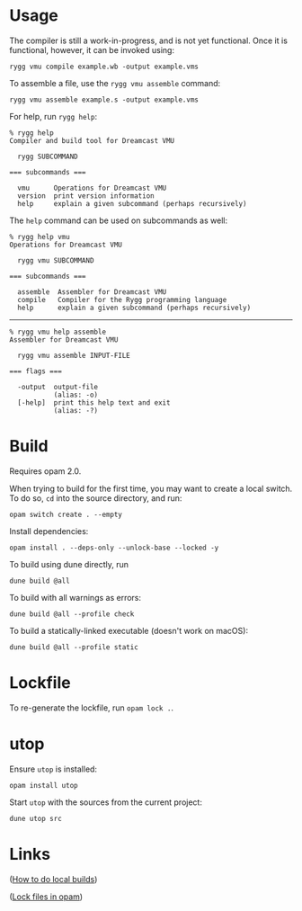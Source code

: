 
Usage
=====

The compiler is still a work-in-progress, and is not yet
functional. Once it is functional, however, it can be invoked using:

    rygg vmu compile example.wb -output example.vms

To assemble a file, use the `rygg vmu assemble` command:

    rygg vmu assemble example.s -output example.vms

For help, run `rygg help`:

    % rygg help
    Compiler and build tool for Dreamcast VMU
    
      rygg SUBCOMMAND
    
    === subcommands ===
    
      vmu      Operations for Dreamcast VMU
      version  print version information
      help     explain a given subcommand (perhaps recursively)

The `help` command can be used on subcommands as well:

    % rygg help vmu
    Operations for Dreamcast VMU
    
      rygg vmu SUBCOMMAND
    
    === subcommands ===
    
      assemble  Assembler for Dreamcast VMU
      compile   Compiler for the Rygg programming language
      help      explain a given subcommand (perhaps recursively)

---

    % rygg vmu help assemble
    Assembler for Dreamcast VMU
    
      rygg vmu assemble INPUT-FILE
    
    === flags ===
    
      -output  output-file
               (alias: -o)
      [-help]  print this help text and exit
               (alias: -?)

Build
=====

Requires opam 2.0.

When trying to build for the first time, you may want to create a
local switch. To do so, `cd` into the source directory, and run:

    opam switch create . --empty

Install dependencies:

    opam install . --deps-only --unlock-base --locked -y

To build using dune directly, run

    dune build @all

To build with all warnings as errors:

    dune build @all --profile check

To build a statically-linked executable (doesn't work on macOS):
    
    dune build @all --profile static

Lockfile
========

To re-generate the lockfile, run `opam lock .`.

utop
====

Ensure `utop` is installed:

    opam install utop

Start `utop` with the sources from the current project:

    dune utop src

Links
=====

([How to do local builds](https://opam.ocaml.org/blog/opam-install-dir/))

([Lock files in opam](https://opam.ocaml.org/blog/opam-20-tips/))
